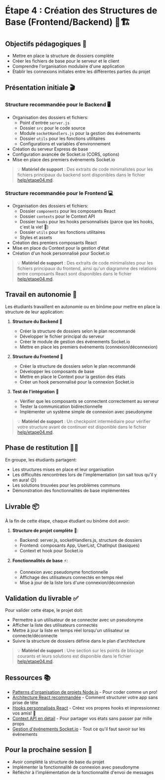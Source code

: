 # Étape 4 : Création des Structures de Base (Frontend/Backend) 🧱🏗️

## Objectifs pédagogiques 🎯
- Mettre en place la structure de dossiers complète
- Créer les fichiers de base pour le serveur et le client
- Comprendre l'organisation modulaire d'une application
- Établir les connexions initiales entre les différentes parties du projet

## Présentation initiale 🎬

### Structure recommandée pour le Backend 🖥️
- Organisation des dossiers et fichiers:
  - Point d'entrée `server.js`
  - Dossier `src` pour le code source
  - Module `socketHandlers.js` pour la gestion des événements
  - Dossier `utils` pour les fonctions utilitaires
  - Configurations et variables d'environnement
- Création du serveur Express de base
- Configuration avancée de Socket.io (CORS, options)
- Mise en place des premiers événements Socket.io

> 💡 **Matériel de support** : Des extraits de code minimalistes pour les fichiers principaux du backend sont disponibles dans le fichier [help/etape04.md](help/etape04.md).

### Structure recommandée pour le Frontend 💻
- Organisation des dossiers et fichiers:
  - Dossier `components` pour les composants React
  - Dossier `contexts` pour le Context API
  - Dossier `hooks` pour les hooks personnalisés (parce que les hooks, c'est la vie! 🎣)
  - Dossier `utils` pour les fonctions utilitaires
  - Styles et assets
- Création des premiers composants React
- Mise en place du Context pour la gestion d'état
- Création d'un hook personnalisé pour Socket.io

> 💡 **Matériel de support** : Des extraits de code minimalistes pour les fichiers principaux du frontend, ainsi qu'un diagramme des relations entre composants React sont disponibles dans le fichier [help/etape04.md](help/etape04.md).

## Travail en autonomie 💪

Les étudiants travaillent en autonomie ou en binôme pour mettre en place la structure de leur application:

1. **Structure du Backend** 🔧
   - Créer la structure de dossiers selon le plan recommandé
   - Développer le fichier principal du serveur
   - Créer le module de gestion des événements Socket.io
   - Mettre en place les premiers événements (connexion/déconnexion)

2. **Structure du Frontend** 🎨
   - Créer la structure de dossiers selon le plan recommandé
   - Développer les composants de base
   - Mettre en place le Context pour la gestion des états
   - Créer un hook personnalisé pour la connexion Socket.io

3. **Test de l'intégration** 🧪
   - Vérifier que les composants se connectent correctement au serveur
   - Tester la communication bidirectionnelle
   - Implémenter un système simple de connexion avec pseudonyme

> 💡 **Matériel de support** : Un checkpoint intermédiaire pour vérifier votre structure avant de continuer est disponible dans le fichier [help/etape04.md](help/etape04.md).

## Phase de restitution 👨‍🏫

En groupe, les étudiants partagent:
- Les structures mises en place et leur organisation
- Les difficultés rencontrées lors de l'implémentation (on sait tous qu'il y en aura! 😉)
- Les solutions trouvées pour les problèmes communs
- Démonstration des fonctionnalités de base implémentées

## Livrable 📦

À la fin de cette étape, chaque étudiant ou binôme doit avoir:

1. **Structure de projet complète** 🏢:
   - Backend: server.js, socketHandlers.js, structure de dossiers
   - Frontend: composants App, UserList, ChatInput (basiques)
   - Context et hook pour Socket.io

2. **Fonctionnalités de base** ⚡:
   - Connexion avec pseudonyme fonctionnelle
   - Affichage des utilisateurs connectés en temps réel
   - Mise à jour de la liste lors d'une connexion/déconnexion

## Validation du livrable ✅

Pour valider cette étape, le projet doit:
- Permettre à un utilisateur de se connecter avec un pseudonyme
- Afficher la liste des utilisateurs connectés
- Mettre à jour la liste en temps réel lorsqu'un utilisateur se connecte/déconnecte
- Suivre la structure de dossiers définie dans le plan d'architecture

> 💡 **Matériel de support** : Une section sur les points de blocage courants et leurs solutions est disponible dans le fichier [help/etape04.md](help/etape04.md).

## Ressources 📚
- [Patterns d'organisation de projets Node.js](https://github.com/goldbergyoni/nodebestpractices) - Pour coder comme un pro!
- [Architecture React recommandée](https://reactjs.org/docs/faq-structure.html) - Comment structurer votre app sans prise de tête
- [Hooks personnalisés React](https://reactjs.org/docs/hooks-custom.html) - Créez vos propres hooks et impressionnez vos amis! 🤩
- [Context API en détail](https://reactjs.org/docs/context.html) - Pour partager vos états sans passer par mille props
- [Gestion d'événements Socket.io](https://socket.io/docs/v4/server-instance/) - Tout ce qu'il faut savoir sur les événements

## Pour la prochaine session 🔮
- Avoir complété la structure de base du projet
- Implémenter la fonctionnalité de connexion avec pseudonyme
- Réfléchir à l'implémentation de la fonctionnalité d'envoi de messages 